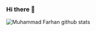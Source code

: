 ### Hi there 👋
<img align="left" src="https://github-readme-stats.vercel.app/api?username=muhammad-farhan-bakht&theme=vue-dark&show_icons=true&bg_color=000000" alt="Muhammad Farhan github stats"/>

<!--
**faizandarwesh/faizandarwesh** is a ✨ _special_ ✨ repository because its `README.md` (this file) appears on your GitHub profile.
 

Here are some ideas to get you started:

- 🔭 I’m currently working on ...
- 🌱 I’m currently learning ...
- 👯 I’m looking to collaborate on ...
- 🤔 I’m looking for help with ...
- 💬 Ask me about ...
- 📫 How to reach me: ...
- 😄 Pronouns: ...
- ⚡ Fun fact: ...
-->
